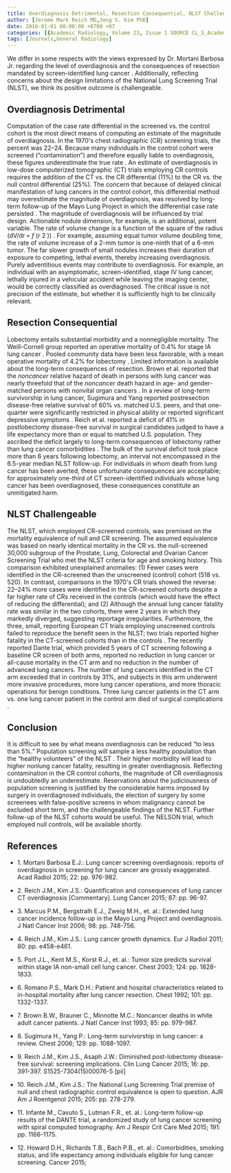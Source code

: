 ```yaml
---
title: Overdiagnosis Detrimental, Resection Consequential, NLST Challengeable
author: [Jerome Mark Reich MD,Jong S. Kim PhD]
date: 2016-01-01 00:00:00 +0700 +07
categories: [{Academic Radiology, Volume 23, Issue 1 SOURCE CL_S_AcademicRadiologyVolume23Issue1 1}]
tags: [Journals,General Radiology]
---
```

We differ in some respects with the views expressed by Dr. Mortani Barbosa Jr. regarding the level of overdiagnosis and the consequences of resection mandated by screen-identified lung cancer . Additionally, reflecting concerns about the design limitations of the National Lung Screening Trial (NLST), we think its positive outcome is challengeable.

## Overdiagnosis Detrimental

Computation of the case rate differential in the screened vs. the control cohort is the most direct means of computing an estimate of the magnitude of overdiagnosis. In the 1970's chest radiographic (CR) screening trials, the percent was 22–24. Because many individuals in the control cohort were screened (“contamination”) and therefore equally liable to overdiagnosis, these figures underestimate the true rate . An estimate of overdiagnosis in low-dose computerized tomographic (CT) trials employing CR controls requires the addition of the CT vs. the CR differential (11%) to the CR vs. the null control differential (25%). The concern that because of delayed clinical manifestation of lung cancers in the control cohort, this differential method may overestimate the magnitude of overdiagnosis, was resolved by long-term follow-up of the Mayo Lung Project in which the differential case rate persisted . The magnitude of overdiagnosis will be influenced by trial design. Actionable nodule dimension, for example, is an additional, potent variable. The rate of volume change is a function of the square of the radius (dV/dr = _f_ (r  2 )) . For example, assuming equal tumor volume doubling time, the rate of volume increase of a 2-mm tumor is one-ninth that of a 6-mm tumor. The far slower growth of small nodules increases their duration of exposure to competing, lethal events, thereby increasing overdiagnosis. Purely adventitious events may contribute to overdiagnosis. For example, an individual with an asymptomatic, screen-identified, stage IV lung cancer, lethally injured in a vehicular accident while leaving the imaging center, would be correctly classified as overdiagnosed. The critical issue is not precision of the estimate, but whether it is sufficiently high to be clinically relevant.

## Resection Consequential

Lobectomy entails substantial morbidity and a nonnegligible mortality. The Weill-Cornell group reported an operative mortality of 0.4% for stage IA lung cancer . Pooled community data have been less favorable, with a mean operative mortality of 4.2% for lobectomy . Limited information is available about the long-term consequences of resection. Brown et al. reported that the _noncancer_ relative hazard of death in persons with lung cancer was nearly threefold that of the _noncancer_ death hazard in age- and gender-matched persons with nonvital organ cancers . In a review of long-term survivorship in lung cancer, Sugimura and Yang reported postresection disease-free relative survival of 60% vs. matched U.S. peers, and that one-quarter were significantly restricted in physical ability or reported significant depressive symptoms . Reich et al. reported a deficit of 41% in postlobectomy disease-free survival in surgical candidates judged to have a life expectancy more than or equal to matched U.S. population. They ascribed the deficit largely to long-term consequences of lobectomy rather than lung cancer comorbidities . The bulk of the survival deficit took place more than 6 years following lobectomy, an interval not encompassed in the 6.5-year median NLST follow-up. For individuals in whom death from lung cancer has been averted, these unfortunate consequences are acceptable; for approximately one-third of CT screen-identified individuals whose lung cancer has been overdiagnosed, these consequences constitute an unmitigated harm.

## NLST Challengeable

The NLST, which employed CR-screened controls, was premised on the mortality equivalence of null and CR screening. The assumed equivalence was based on nearly identical mortality in the CR vs. the null-screened 30,000 subgroup of the Prostate, Lung, Colorectal and Ovarian Cancer Screening Trial who met the NLST criteria for age and smoking history. This comparison exhibited unexplained anomalies: (1) Fewer cases were identified in the CR-screened than the unscreened (control) cohort (518 vs. 520). In contrast, comparisons in the 1970's CR trials showed the reverse: 22–24% more cases were identified in the CR-screened cohorts despite a far higher rate of CRs received in the controls (which would have the effect of reducing the differential); and (2) Although the annual lung cancer fatality rate was similar in the two cohorts, there were 2 years in which they markedly diverged, suggesting reportage irregularities. Furthermore, the three, small, reporting European CT trials employing unscreened controls failed to reproduce the benefit seen in the NLST; two trials reported higher fatality in the CT-screened cohorts than in the controls . The recently reported Dante trial, which provided 5 years of CT screening following a baseline CR screen of both arms, reported no reduction in lung cancer or all-cause mortality in the CT arm and no reduction in the number of advanced lung cancers. The number of lung cancers identified in the CT arm exceeded that in controls by 31%, and subjects in this arm underwent more invasive procedures, more lung cancer operations, and more thoracic operations for benign conditions. Three lung cancer patients in the CT arm vs. one lung cancer patient in the control arm died of surgical complications .

## Conclusion

It is difficult to see by what means overdiagnosis can be reduced “to less than 5%.” Population screening will sample a less healthy population than the “healthy volunteers” of the NLST . Their higher morbidity will lead to higher nonlung cancer fatality, resulting in greater overdiagnosis. Reflecting contamination in the CR control cohorts, the magnitude of CR overdiagnosis is undoubtedly an underestimate. Reservations about the judiciousness of population screening is justified by the considerable harms imposed by surgery in overdiagnosed individuals, the election of surgery by some screenees with false-positive screens in whom malignancy cannot be excluded short term, and the challengeable findings of the NLST. Further follow-up of the NLST cohorts would be useful. The NELSON trial, which employed null controls, will be available shortly.

## References

- 1\. Mortani Barbosa E.J.: Lung cancer screening overdiagnosis: reports of overdiagnosis in screening for lung cancer are grossly exaggerated. Acad Radiol 2015; 22: pp. 976-982.


- 2\. Reich J.M., Kim J.S.: Quantification and consequences of lung cancer CT overdiagnosis \[Commentary\]. Lung Cancer 2015; 87: pp. 96-97.


- 3\. Marcus P.M., Bergstralh E.J., Zweig M.H., et. al.: Extended lung cancer incidence follow-up in the Mayo Lung Project and overdiagnosis. J Natl Cancer Inst 2006; 98: pp. 748-756.


- 4\. Reich J.M., Kim J.S.: Lung cancer growth dynamics. Eur J Radiol 2011; 80: pp. e458-e461.


- 5\. Port J.L., Kent M.S., Korst R.J., et. al.: Tumor size predicts survival within stage IA non-small cell lung cancer. Chest 2003; 124: pp. 1828-1833.


- 6\. Romano P.S., Mark D.H.: Patient and hospital characteristics related to in-hospital mortality after lung cancer resection. Chest 1992; 101: pp. 1332-1337.


- 7\. Brown B.W., Brauner C., Minnotte M.C.: Noncancer deaths in white adult cancer patients. J Natl Cancer Inst 1993; 85: pp. 979-987.


- 8\. Sugimura H., Yang P.: Long-term survivorship in lung cancer: a review. Chest 2006; 129: pp. 1088-1097.


- 9\. Reich J.M., Kim J.S., Asaph J.W.: Diminished post-lobectomy disease-free survival: screening implications. Clin Lung Cancer 2015; 16: pp. 391-397. S1525-7304(15)00076-5 \[pii\]


- 10\. Reich J.M., Kim J.S.: The National Lung Screening Trial premise of null and chest radiographic control equivalence is open to question. AJR Am J Roentgenol 2015; 205: pp. 278-279.


- 11\. Infante M., Cavuto S., Lutman F.R., et. al.: Long-term follow-up results of the DANTE trial, a randomized study of lung cancer screening with spiral computed tomography. Am J Respir Crit Care Med 2015; 191: pp. 1166-1175.


- 12\. Howard D.H., Richards T.B., Bach P.B., et. al.: Comorbidities, smoking status, and life expectancy among individuals eligible for lung cancer screening. Cancer 2015;